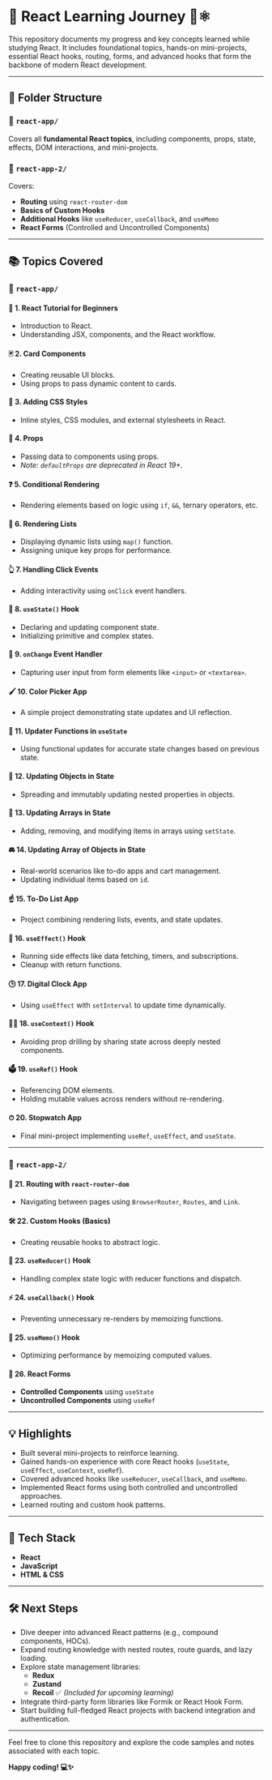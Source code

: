 # 🚀 React Learning Journey 🧠⚛️

This repository documents my progress and key concepts learned while studying React. It includes foundational topics, hands-on mini-projects, essential React hooks, routing, forms, and advanced hooks that form the backbone of modern React development.

---

## 📁 Folder Structure

### 🔹 `react-app/`
Covers all **fundamental React topics**, including components, props, state, effects, DOM interactions, and mini-projects.

### 🔹 `react-app-2/`
Covers:
- **Routing** using `react-router-dom`
- **Basics of Custom Hooks**
- **Additional Hooks** like `useReducer`, `useCallback`, and `useMemo`
- **React Forms** (Controlled and Uncontrolled Components)

---

## 📚 Topics Covered

### 📂 `react-app/`

#### 🧱 1. React Tutorial for Beginners
- Introduction to React.
- Understanding JSX, components, and the React workflow.

#### 🃏 2. Card Components
- Creating reusable UI blocks.
- Using props to pass dynamic content to cards.

#### 🎨 3. Adding CSS Styles
- Inline styles, CSS modules, and external stylesheets in React.

#### 📧 4. Props
- Passing data to components using props.
- _Note: `defaultProps` are deprecated in React 19+._

#### ❓ 5. Conditional Rendering
- Rendering elements based on logic using `if`, `&&`, ternary operators, etc.

#### 📃 6. Rendering Lists
- Displaying dynamic lists using `map()` function.
- Assigning unique key props for performance.

#### 👆 7. Handling Click Events
- Adding interactivity using `onClick` event handlers.

#### 🎣 8. `useState()` Hook
- Declaring and updating component state.
- Initializing primitive and complex states.

#### 🚦 9. `onChange` Event Handler
- Capturing user input from form elements like `<input>` or `<textarea>`.

#### 🖌 10. Color Picker App
- A simple project demonstrating state updates and UI reflection.

#### 🔄 11. Updater Functions in `useState`
- Using functional updates for accurate state changes based on previous state.

#### 🚗 12. Updating Objects in State
- Spreading and immutably updating nested properties in objects.

#### 🍎 13. Updating Arrays in State
- Adding, removing, and modifying items in arrays using `setState`.

#### 🚘 14. Updating Array of Objects in State
- Real-world scenarios like to-do apps and cart management.
- Updating individual items based on `id`.

#### ☝ 15. To-Do List App
- Project combining rendering lists, events, and state updates.

#### 🌟 16. `useEffect()` Hook
- Running side effects like data fetching, timers, and subscriptions.
- Cleanup with return functions.

#### 🕒 17. Digital Clock App
- Using `useEffect` with `setInterval` to update time dynamically.

#### 🧗‍♂️ 18. `useContext()` Hook
- Avoiding prop drilling by sharing state across deeply nested components.

#### 🗳️ 19. `useRef()` Hook
- Referencing DOM elements.
- Holding mutable values across renders without re-rendering.

#### ⏱ 20. Stopwatch App
- Final mini-project implementing `useRef`, `useEffect`, and `useState`.

---

### 📂 `react-app-2/`

#### 🧩 21. Routing with `react-router-dom`
- Navigating between pages using `BrowserRouter`, `Routes`, and `Link`.

#### 🛠️ 22. Custom Hooks (Basics)
- Creating reusable hooks to abstract logic.

#### 🔁 23. `useReducer()` Hook
- Handling complex state logic with reducer functions and dispatch.

#### ⚡ 24. `useCallback()` Hook
- Preventing unnecessary re-renders by memoizing functions.

#### 💭 25. `useMemo()` Hook
- Optimizing performance by memoizing computed values.

#### 📝 26. React Forms
- **Controlled Components** using `useState`
- **Uncontrolled Components** using `useRef`

---

## 💡 Highlights

- Built several mini-projects to reinforce learning.
- Gained hands-on experience with core React hooks (`useState`, `useEffect`, `useContext`, `useRef`).
- Covered advanced hooks like `useReducer`, `useCallback`, and `useMemo`.
- Implemented React forms using both controlled and uncontrolled approaches.
- Learned routing and custom hook patterns.

---

## 🔗 Tech Stack

- **React**
- **JavaScript**
- **HTML & CSS**

---

## 🛠️ Next Steps

- Dive deeper into advanced React patterns (e.g., compound components, HOCs).
- Expand routing knowledge with nested routes, route guards, and lazy loading.
- Explore state management libraries:
  - **Redux**
  - **Zustand**
  - **Recoil** ✅ *(Included for upcoming learning)*
- Integrate third-party form libraries like Formik or React Hook Form.
- Start building full-fledged React projects with backend integration and authentication.

---

Feel free to clone this repository and explore the code samples and notes associated with each topic.

**Happy coding! 💻✨**
